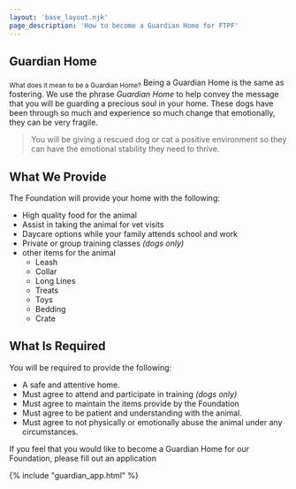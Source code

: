 ```yaml
---
layout: 'base_layout.njk'
page_description: 'How to become a Guardian Home for FTPF'
---
```


## Guardian Home
<sub>What does it mean to be a Guardian Home?</sub>
Being a Guardian Home is the same as fostering. We use the phrase <i>Guardian Home</i> to help convey the
message that you will be guarding a precious soul in your home. These dogs have been through so much and
experience so much change that emotionally, they can be very fragile.
<blockquote>
    You will be giving a rescued dog or cat a positive environment so they can have the emotional stability
    they need to thrive.
</blockquote>

## What We Provide
The Foundation will provide your home with the following:

- High quality food for the animal
- Assist in taking the animal for vet visits
- Daycare options while your family attends school and work
- Private or group training classes <i>(dogs only)</i>
- other items for the animal
    - Leash
    - Collar
    - Long Lines
    - Treats
    - Toys
    - Bedding
    - Crate

## What Is Required
You will be required to provide the following:

- A safe and attentive home.
- Must agree to attend and participate in training <i>(dogs only)</i>
- Must agree to maintain the items provide by the Foundation
- Must agree to be patient and understanding with the animal.
- Must agree to not physically or emotionally abuse the animal under any circumstances.

If you feel that you would like to become a Guardian Home for our Foundation, please fill out an application

{% include "guardian_app.html" %}